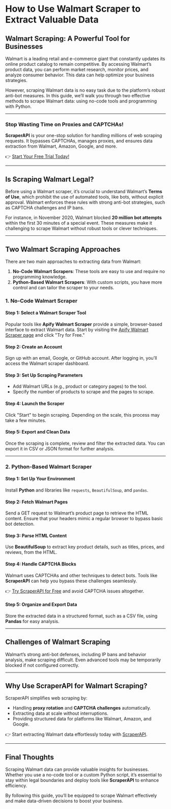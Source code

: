 # How to Use Walmart Scraper to Extract Valuable Data

## Walmart Scraping: A Powerful Tool for Businesses

Walmart is a leading retail and e-commerce giant that constantly updates its online product catalog to remain competitive. By accessing Walmart’s product data, you can perform market research, monitor prices, and analyze consumer behavior. This data can help optimize your business strategies.

However, scraping Walmart data is no easy task due to the platform’s robust anti-bot measures. In this guide, we’ll walk you through two effective methods to scrape Walmart data: using no-code tools and programming with Python.

---

### Stop Wasting Time on Proxies and CAPTCHAs!

**ScraperAPI** is your one-stop solution for handling millions of web scraping requests. It bypasses CAPTCHAs, manages proxies, and ensures data extraction from Walmart, Amazon, Google, and more.

👉 [Start Your Free Trial Today!](https://www.scraperapi.com/?fp_ref=coupons)

---

## Is Scraping Walmart Legal?

Before using a Walmart scraper, it’s crucial to understand Walmart’s **Terms of Use**, which prohibit the use of automated tools, like bots, without explicit approval. Walmart enforces these rules with strong anti-bot strategies, such as CAPTCHA challenges and IP bans.

For instance, in November 2020, Walmart blocked **20 million bot attempts** within the first 30 minutes of a special event. These measures make it challenging to scrape Walmart without robust tools or clever techniques.

---

## Two Walmart Scraping Approaches

There are two main approaches to extracting data from Walmart:

1. **No-Code Walmart Scrapers**: These tools are easy to use and require no programming knowledge.
2. **Python-Based Walmart Scrapers**: With custom scripts, you have more control and can tailor the scraper to your needs.

### 1. No-Code Walmart Scraper

#### Step 1: Select a Walmart Scraper Tool
Popular tools like **Apify Walmart Scraper** provide a simple, browser-based interface to extract Walmart data. Start by visiting the [Apify Walmart Scraper page](https://apify.com/epctex/walmart-scraper) and click "Try for Free."

#### Step 2: Create an Account
Sign up with an email, Google, or GitHub account. After logging in, you’ll access the Walmart scraper dashboard.

#### Step 3: Set Up Scraping Parameters
- Add Walmart URLs (e.g., product or category pages) to the tool.
- Specify the number of products to scrape and the pages to scrape.

#### Step 4: Launch the Scraper
Click "Start" to begin scraping. Depending on the scale, this process may take a few minutes.

#### Step 5: Export and Clean Data
Once the scraping is complete, review and filter the extracted data. You can export it in CSV or JSON format for further analysis.

---

### 2. Python-Based Walmart Scraper

#### Step 1: Set Up Your Environment
Install **Python** and libraries like `requests`, `BeautifulSoup`, and `pandas`.

#### Step 2: Fetch Walmart Pages
Send a GET request to Walmart’s product page to retrieve the HTML content. Ensure that your headers mimic a regular browser to bypass basic bot detection.

#### Step 3: Parse HTML Content
Use **BeautifulSoup** to extract key product details, such as titles, prices, and reviews, from the HTML.

#### Step 4: Handle CAPTCHA Blocks
Walmart uses CAPTCHAs and other techniques to detect bots. Tools like **ScraperAPI** can help you bypass these challenges seamlessly.

👉 [Try ScraperAPI for Free](https://www.scraperapi.com/?fp_ref=coupons) and avoid CAPTCHA issues altogether.

#### Step 5: Organize and Export Data
Store the extracted data in a structured format, such as a CSV file, using **Pandas** for easy analysis.

---

## Challenges of Walmart Scraping

Walmart’s strong anti-bot defenses, including IP bans and behavior analysis, make scraping difficult. Even advanced tools may be temporarily blocked if not configured correctly.

---

## Why Use ScraperAPI for Walmart Scraping?

ScraperAPI simplifies web scraping by:
- Handling **proxy rotation** and **CAPTCHA challenges** automatically.
- Extracting data at scale without interruptions.
- Providing structured data for platforms like Walmart, Amazon, and Google.

👉 Start extracting Walmart data effortlessly today with [ScraperAPI](https://www.scraperapi.com/?fp_ref=coupons).

---

## Final Thoughts

Scraping Walmart data can provide valuable insights for businesses. Whether you use a no-code tool or a custom Python script, it’s essential to stay within legal boundaries and deploy tools like **ScraperAPI** to enhance efficiency.

By following this guide, you’ll be equipped to scrape Walmart effectively and make data-driven decisions to boost your business.
